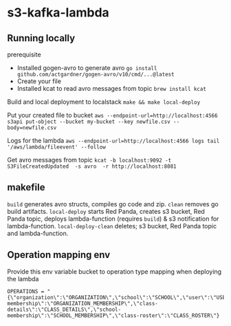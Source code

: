 # s3-kafka-lambda

## Running locally

prerequisite

- Installed gogen-avro to generate avro `go install github.com/actgardner/gogen-avro/v10/cmd/...@latest`
- Create your file
- Installed kcat to read avro messages from topic `brew install kcat`

Build and local deployment to localstack
`make && make local-deploy`
  
Put your created file to bucket
`aws --endpoint-url=http://localhost:4566 s3api put-object --bucket my-bucket --key newfile.csv --body=newfile.csv`

Logs for the lambda
`aws --endpoint-url=http://localhost:4566 logs tail '/aws/lambda/fileevent' --follow`

Get avro messages from topic
`kcat -b localhost:9092 -t S3FileCreatedUpdated  -s avro  -r http://localhost:8081`

## makefile

`build` generates avro structs, compiles go code and zip.
`clean` removes go build artifacts.
`local-deploy` starts Red Panda, creates s3 bucket, Red Panda topic, deploys lambda-function (requires `build`) & s3 notification for lambda-function.
`local-deploy-clean` deletes; s3 bucket, Red Panda topic and lambda-function.

## Operation mapping env
Provide this env variable bucket to operation type mapping when deploying the lambda

```
OPERATIONS = "{\"organization\":\"ORGANIZATION\",\"school\":\"SCHOOL\",\"user\":\"USER\",\"class\":\"CLASS\",\"organization-membership\":\"ORGANIZATION_MEMBERSHIP\",\"class-details\":\"CLASS_DETAILS\",\"school-membership\":\"SCHOOL_MEMBERSHIP\",\"class-roster\":\"CLASS_ROSTER\"}
```